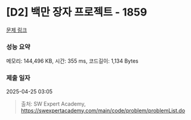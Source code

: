 # [D2] 백만 장자 프로젝트 - 1859 

[문제 링크](https://swexpertacademy.com/main/code/problem/problemDetail.do?contestProbId=AV5LrsUaDxcDFAXc) 

### 성능 요약

메모리: 144,496 KB, 시간: 355 ms, 코드길이: 1,134 Bytes

### 제출 일자

2025-04-25 03:05



> 출처: SW Expert Academy, https://swexpertacademy.com/main/code/problem/problemList.do